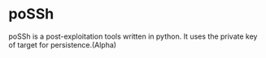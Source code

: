 # poSSh
poSSh is a post-exploitation tools written in python. It uses the private key of target for persistence.(Alpha)
